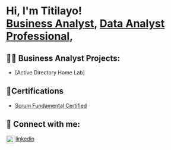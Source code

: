 <h1>Hi, I'm Titilayo! <br/><a href="https://github.com/EBalogun_Analyst">Business Analyst</a>, <a href="https://www.linkedin.com/in/contactbaloguntitilayo/">Data Analyst Professional</a>, 
<h2>👨‍💻 Business Analyst Projects:</h2>

  - [Active Directory Home Lab] 


<h2>🏅Certifications </h2>

- [Scrum Fundamental Certified](https://c46e136a583f7e334124-ac22991740ab4ff17e21daf2ed577041.ssl.cf1.rackcdn.com/Certificate/ScrumFundamentalsCertified-TitilayoBalogun-1080361.pdf)



<h2> 🤳 Connect with me:</h2>


<img align="left" alt="Titilayo Balogun | LinkedIn" width="22px" src="https://cdn.jsdelivr.net/npm/simple-icons@v3/icons/linkedin.svg" />[linkedin]

[linkedin]: https://linkedin.com/in/contactbaloguntitilayo

<!--
**EBalogun_Analyst** is a ✨ _special_ ✨ repository because its `README.md` (this file) appears on your GitHub profile.

Here are some ideas to get you started:

- 🔭 I’m currently working on ...
- 🌱 I’m currently learning ...
- 👯 I’m looking to collaborate on ...
- 🤔 I’m looking for help with ...
- 💬 Ask me about ...
- 📫 How to reach me: ...
- 😄 Pronouns: ...
- ⚡ Fun fact: ...
-->
